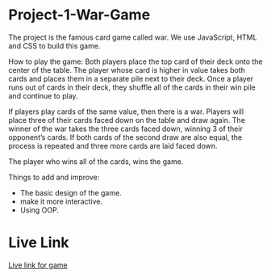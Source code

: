 # Project-1-War-Game

The project is the famous card game called war. We use JavaScript, HTML and CSS to build this game.

How to play the game:
Both players place the top card of their deck onto the center of the table. The player whose card is higher in value takes both cards and places them in a separate pile next to their deck. Once a player runs out of cards in their deck, they shuffle all of the cards in their win pile and continue to play.

If players play cards of the same value, then there is a war. Players will place three of their cards faced down on the table and draw again. The winner of the war takes the three cards faced down, winning 3 of their opponent’s cards. If both cards of the second draw are also equal, the process is repeated and three more cards are laid faced down.

The player who wins all of the cards, wins the game.

Things to add and improve:
- The basic design of the game.
- make it more interactive. 
- Using OOP.

# Live Link
[Live link for game](http://127.0.0.1:5501/index.html)

